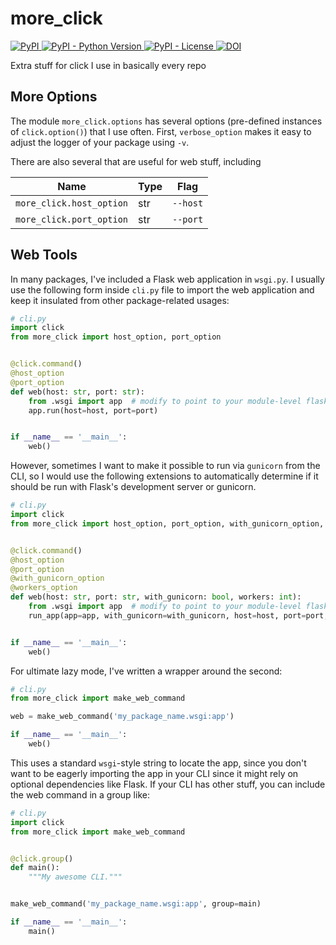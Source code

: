 # more_click

<a href="https://pypi.org/project/more_click">
    <img alt="PyPI" src="https://img.shields.io/pypi/v/more_click" />
</a>
<a href="https://pypi.org/project/more_click">
    <img alt="PyPI - Python Version" src="https://img.shields.io/pypi/pyversions/more_click" />
</a>
<a href="https://github.com/cthoyt/more_click/blob/main/LICENSE">
    <img alt="PyPI - License" src="https://img.shields.io/pypi/l/more_click" />
</a>
<a href="https://zenodo.org/badge/latestdoi/319609575">
    <img src="https://zenodo.org/badge/319609575.svg" alt="DOI">
</a>

Extra stuff for click I use in basically every repo

## More Options

The module `more_click.options` has several options (pre-defined instances of `click.option()`) that I use often. First,
`verbose_option` makes it easy to adjust the logger of your package using `-v`.

There are also several that are useful for web stuff, including

| Name                     | Type | Flag     |
| ------------------------ | ---- | -------- |
| `more_click.host_option` | str  | `--host` |
| `more_click.port_option` | str  | `--port` |

## Web Tools

In many packages, I've included a Flask web application in `wsgi.py`. I usually use the following form inside `cli.py`
file to import the web application and keep it insulated from other package-related usages:

```python
# cli.py
import click
from more_click import host_option, port_option


@click.command()
@host_option
@port_option
def web(host: str, port: str):
    from .wsgi import app  # modify to point to your module-level flask.Flask instance
    app.run(host=host, port=port)


if __name__ == '__main__':
    web()
```

However, sometimes I want to make it possible to run via `gunicorn` from the CLI, so I would use the following
extensions to automatically determine if it should be run with Flask's development server or gunicorn.

```python
# cli.py
import click
from more_click import host_option, port_option, with_gunicorn_option, workers_option, run_app


@click.command()
@host_option
@port_option
@with_gunicorn_option
@workers_option
def web(host: str, port: str, with_gunicorn: bool, workers: int):
    from .wsgi import app  # modify to point to your module-level flask.Flask instance
    run_app(app=app, with_gunicorn=with_gunicorn, host=host, port=port, workers=workers)


if __name__ == '__main__':
    web()
```

For ultimate lazy mode, I've written a wrapper around the second:

```python
# cli.py
from more_click import make_web_command

web = make_web_command('my_package_name.wsgi:app')

if __name__ == '__main__':
    web()
```

This uses a standard `wsgi`-style string to locate the app, since you don't want to be eagerly importing the app in your
CLI since it might rely on optional dependencies like Flask. If your CLI has other stuff, you can include the web
command in a group like:

```python
# cli.py
import click
from more_click import make_web_command


@click.group()
def main():
    """My awesome CLI."""


make_web_command('my_package_name.wsgi:app', group=main)

if __name__ == '__main__':
    main()
```
